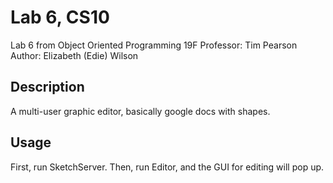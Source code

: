 # Lab 6, CS10 
Lab 6 from Object Oriented Programming 19F
Professor: Tim Pearson
Author: Elizabeth (Edie) Wilson

## Description 
A multi-user graphic editor, basically google docs with shapes. 

## Usage
First, run SketchServer. Then, run Editor, and the GUI for editing will pop up. 
